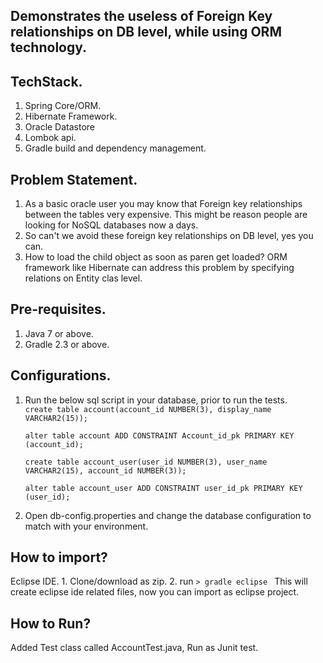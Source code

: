 ## Demonstrates the useless of Foreign Key relationships on DB level, while using ORM technology.
 
## TechStack.
  1. Spring Core/ORM.
  2. Hibernate Framework.
  3. Oracle Datastore
  4. Lombok api.
  5. Gradle build and dependency management.
  
## Problem Statement.
  1. As a basic oracle user you may know that Foreign key relationships between the tables very expensive. 
     This might be reason people are looking for NoSQL databases now a days.
  2. So can't we avoid these foreign key relationships on DB level, yes you can.
  3. How to load the child object as soon as paren get loaded? 
     ORM framework like Hibernate can address this problem by specifying relations on Entity clas level.
  
## Pre-requisites.
  1. Java 7 or above.
  2. Gradle 2.3 or above.
    
## Configurations.  
  1. Run the below sql script in your database, prior to run the tests.  
     ``create table account(account_id NUMBER(3), display_name VARCHAR2(15));``  
       
     ``alter table account ADD CONSTRAINT Account_id_pk PRIMARY KEY (account_id);``
       
     ``create table account_user(user_id NUMBER(3), user_name VARCHAR2(15), account_id NUMBER(3));``  
       
     ``alter table account_user ADD CONSTRAINT user_id_pk PRIMARY KEY (user_id);``  
  2. Open db-config.properties and change the database configuration to match with your environment.
   
## How to import?
  Eclipse IDE.
     1. Clone/download as zip.
     2. run ``> gradle eclipse ``  This will create eclipse ide related files, now you can import as eclipse project.
  
## How to Run?
  Added Test class called AccountTest.java, Run as Junit test.